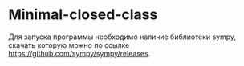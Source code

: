 # Minimal-closed-class
Для запуска программы необходимо наличие библиотеки sympy, скачать которую можно по ссылке https://github.com/sympy/sympy/releases.
